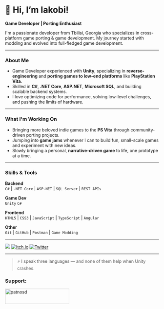 # 👋 Hi, I’m Iakobi!

 **Game Developer | Porting Enthusiast**

I'm a passionate developer from Tbilisi, Georgia who specializes in cross-platform game porting & game development. My journey started with modding and evolved into full-fledged game development.

---

### About Me

- Game Developer experienced with **Unity**, specializing in **reverse-engineering** and **porting games to low-end platforms** like **PlayStation Vita**.
-  Skilled in **C#**, **.NET Core**, **ASP.NET**, **Microsoft SQL**, and building scalable backend systems.
-  I love optimizing code for performance, solving low-level challenges, and pushing the limits of hardware.

---

### What I'm Working On

-   Bringing more beloved indie games to the **PS Vita** through community-driven porting projects.
-   Jumping into **game jams** whenever I can to build fun, small-scale games and experiment with new ideas.
-   Slowly bringing a personal, **narrative-driven game** to life, one prototype at a time.
---

###  Skills & Tools

**Backend**  
`C#` | `.NET Core` | `ASP.NET` | `SQL Server` | `REST APIs`

**Game Dev**  
`Unity` `C#`

**Frontend**  
`HTML5` | `CSS3` | `JavaScript` | `TypeScript` | `Angular`

**Other**  
`Git` | `GitHub` | `Postman` | `Game Modding`

---
![](https://komarev.com/ghpvc/?PatnosDD=your-github-username&color=green)
[![Itch.io](https://img.shields.io/badge/itch.io-profile-red?logo=itch-io)](http://patnosd.itch.io/)
[![Twitter](https://img.shields.io/badge/Twitter-@patnosd-1DA1F2?logo=twitter)](http://x.com/patnos_d)

---

> ⚡ I speak three languages — and none of them help when Unity crashes.


<h3 align="left">Support:</h3>
<p><a href="https://ko-fi.com/patnosd"> <img align="left" src="https://cdn.ko-fi.com/cdn/kofi3.png?v=3" height="50" width="210" alt="patnosd" /></a></p><br><br>
